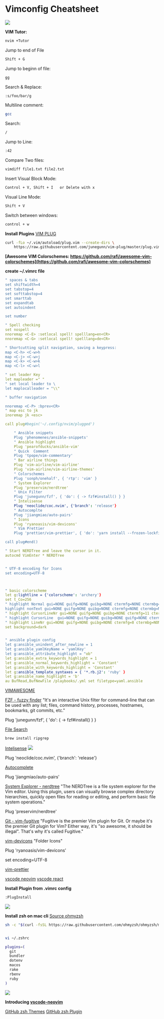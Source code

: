 # Vimconfig Cheatsheet

![](../../vim//files/images/VimCheat.jpg)

**VIM Tutor:**
```sh
nvim +Tutor
```

Jump to end of File
```sh
Shift + G
```

Jump to beginn of file:
```sh
gg
```

Search & Replace:
```sh
:s/foo/bar/g
```

Multiline comment:
```sh
gcc
```

Search:
```sh
/
```

Jump to Line:
```sh
:42
```

Compare Two files:
```sh
vimdiff file1.txt file2.txt
```

Insert Visual Block Mode:
```sh
Control + V, Shift + I   or Delete with x
```

Visual Line Mode:
```sh
Shift + V
```

Switch between windows:
```sh
control + w
```

**Install Plugins**
[VIM PLUG](https://github.com/junegunn/vim-plug)
```sh
curl -fLo ~/.vim/autoload/plug.vim --create-dirs \
    https://raw.githubusercontent.com/junegunn/vim-plug/master/plug.vim
``` 

**[Awesome VIM Colorschemes: https://github.com/rafi/awesome-vim-colorschemes](https://github.com/rafi/awesome-vim-colorschemes)**

**create ~/.vimrc file**
```yml
" spaces & tabs
set shiftwidth=4
set tabstop=4
set softtabstop=4
set smarttab
set expandtab
set autoindent

set number

" Spell checking
set nospell
nnoremap <C-E> :setlocal spell! spelllang=en<CR>
nnoremap <C-G> :setlocal spell! spelllang=de<CR>

" Shortcutting split navigation, saving a keypress:
map <C-h> <C-w>h
map <C-j> <C-w>j
map <C-k> <C-w>k
map <C-l> <C-w>l

" set leader Key
let mapleader =" "
" set local leader to \
let maplocalleader = "\\"

" buffer navigation

nnoremap <C-P> :bprev<CR>
" map esc to jk
inoremap jk <esc>

call plug#begin('~/.config/nvim/plugged')

    " Ansible snippets
    Plug 'phenomenes/ansible-snippets'
    " Ansible highlight
    Plug 'pearofducks/ansible-vim'
    " Quick  Comment
    Plug 'tpope/vim-commentary'
    " Bar airline things
    Plug 'vim-airline/vim-airline'
    Plug 'vim-airline/vim-airline-themes'
    " Colorschemes
    Plug 'sonph/onehalf', { 'rtp': 'vim' }
    " System Explorer
    Plug 'preservim/nerdtree'
    " Unix Filter
    Plug 'junegunn/fzf', { 'do': { -> fzf#install() } }
    " Intelisense 
    Plug 'neoclide/coc.nvim', {'branch': 'release'}
    " Autocomplte
    Plug 'jiangmiao/auto-pairs'
    " Icons
    Plug 'ryanoasis/vim-devicons'
    " Vim Prettier
    Plug 'prettier/vim-prettier', { 'do': 'yarn install --frozen-lockfile --production' }

call plug#end()

" Start NERDTree and leave the cursor in it.
autocmd VimEnter * NERDTree


" UTF-8 encoding for Icons
set encoding=UTF-8



" basic colorscheme
let g:lightline = {'colorscheme': 'archery'}
set t_Co=256
" highlight Normal gui=NONE guifg=NONE guibg=NONE ctermfg=NONE ctermbg=NONE
highlight nonText gui=NONE guifg=NONE guibg=NONE ctermfg=NONE ctermbg=NONE
" highlight CursorLineNr gui=NONE guifg=NONE guibg=NONE ctermfg=11 ctermbg=NONE
" highlight CursorLine  gui=NONE guifg=NONE guibg=NONE guifg=NONE ctermbg=NONE
" highlight LineNr gui=NONE guifg=NONE guibg=NONE ctermfg=8 ctermbg=NONE
set background=dark


" ansible plugin config
let g:ansible_unindent_after_newline = 1
let g:ansible_yamlKeyName = 'yamlKey'
let g:ansible_attribute_highlight = "ob"
let g:ansible_extra_keywords_highlight = 1
let g:ansible_normal_keywords_highlight = 'Constant'
let g:ansible_with_keywords_highlight = 'Constant'
let g:ansible_template_syntaxes = { '*.rb.j2': 'ruby' }
let g:ansible_name_highlight = 'b'
au BufRead,BufNewFile /playbooks/.yml set filetype=yaml.ansible
```  

[VIMAWESOME](https://vimawesome.com/)



[FZF - fuzzy finder](https://github.com/junegunn/fzf)
"It's an interactive Unix filter for command-line that can be used with any list; files, command history, processes, hostnames, bookmarks, git commits, etc."

Plug 'junegunn/fzf', { 'do': { -> fzf#install() } }


[File Search](https://github.com/BurntSushi/ripgrep)
```sh
brew install ripgrep
```

[Intelisense](https://github.com/neoclide/coc.nvim)
![](https://private-user-images.githubusercontent.com/251450/266519386-05f60ab8-dcb1-40f7-9e4a-3c03f5db5398.gif?jwt=eyJhbGciOiJIUzI1NiIsInR5cCI6IkpXVCJ9.eyJpc3MiOiJnaXRodWIuY29tIiwiYXVkIjoicmF3LmdpdGh1YnVzZXJjb250ZW50LmNvbSIsImtleSI6ImtleTUiLCJleHAiOjE3NDUxOTE4NTQsIm5iZiI6MTc0NTE5MTU1NCwicGF0aCI6Ii8yNTE0NTAvMjY2NTE5Mzg2LTA1ZjYwYWI4LWRjYjEtNDBmNy05ZTRhLTNjMDNmNWRiNTM5OC5naWY_WC1BbXotQWxnb3JpdGhtPUFXUzQtSE1BQy1TSEEyNTYmWC1BbXotQ3JlZGVudGlhbD1BS0lBVkNPRFlMU0E1M1BRSzRaQSUyRjIwMjUwNDIwJTJGdXMtZWFzdC0xJTJGczMlMkZhd3M0X3JlcXVlc3QmWC1BbXotRGF0ZT0yMDI1MDQyMFQyMzI1NTRaJlgtQW16LUV4cGlyZXM9MzAwJlgtQW16LVNpZ25hdHVyZT1mMTg2NzllNzI2MWVlMGMxNjkzMDdiMTIzMGQ0YmNmZjUwMzVjMWQyZDRjMzAzOGRmMTg5OTQzNThhNzc3ODJkJlgtQW16LVNpZ25lZEhlYWRlcnM9aG9zdCJ9.IAvai8k5Dt-002j64Ks3fcKfB8cZh7ALur6z1NurDIk)

Plug 'neoclide/coc.nvim', {'branch': 'release'}


[Autocomplete](https://github.com/jiangmiao/auto-pairs)

Plug 'jiangmiao/auto-pairs'


[System Explorer - nerdtree](https://github.com/preservim/nerdtree)
"The NERDTree is a file system explorer for the Vim editor. Using this plugin, users can visually browse complex directory hierarchies, quickly open files for reading or editing, and perform basic file system operations."

Plug 'preservim/nerdtree'


[Git - vim-fugitive](https://github.com/tpope/vim-fugitive)
"Fugitive is the premier Vim plugin for Git. Or maybe it's the premier Git plugin for Vim? Either way, it's "so awesome, it should be illegal". That's why it's called Fugitive."


[vim-devicons](https://github.com/ryanoasis/vim-devicons)
"Folder Icons"


Plug 'ryanoasis/vim-devicons'

set encoding=UTF-8

[vim-prettier](https://github.com/prettier/vim-prettier)


[vscode neovim](https://github.com/vscode-neovim/vscode-neovim)
[vscode react](https://github.com/xabikos/vscode-react)


**Install Plugin from .vimrc config**
```sh
:PlugInstall
```

![](../../vim/files/images/vim.jpg)


**Install zsh on mac cli** 
[Source ohmyzsh](https://github.com/ohmyzsh/ohmyzsh/tree/master)
```sh
sh -c "$(curl -fsSL https://raw.githubusercontent.com/ohmyzsh/ohmyzsh/master/tools/install.sh)"


vi ~/.zshrc

plugins=(
  git
  bundler
  dotenv
  macos
  rake
  rbenv
  ruby
)
```

![](../../vim/files/images/zsh.jpg)

**Introducing [vscode-neovim](https://github.com/vscode-neovim/vscode-neovim)**

[GitHub zsh Themes](https://github.com/ohmyzsh/ohmyzsh/wiki/Themes)
[GitHub zsh Plugin](https://github.com/ohmyzsh/ohmyzsh/blob/master/plugins/git/git.plugin.zsh)


